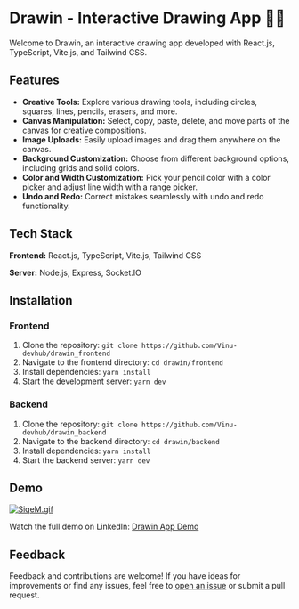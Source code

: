 
# Drawin - Interactive Drawing App 🚀🎨


Welcome to Drawin, an interactive drawing app developed with React.js, TypeScript, Vite.js, and Tailwind CSS.


## Features

- **Creative Tools:** Explore various drawing tools, including circles, squares, lines, pencils, erasers, and more.
- **Canvas Manipulation:** Select, copy, paste, delete, and move parts of the canvas for creative compositions.
- **Image Uploads:** Easily upload images and drag them anywhere on the canvas.
- **Background Customization:** Choose from different background options, including grids and solid colors.
- **Color and Width Customization:** Pick your pencil color with a color picker and adjust line width with a range picker.
- **Undo and Redo:** Correct mistakes seamlessly with undo and redo functionality.


## Tech Stack

**Frontend:** React.js, TypeScript, Vite.js, Tailwind CSS

**Server:** Node.js, Express, Socket.IO


## Installation

### Frontend

1. Clone the repository: `git clone https://github.com/Vinu-devhub/drawin_frontend`
2. Navigate to the frontend directory: `cd drawin/frontend`
3. Install dependencies: `yarn install`
4. Start the development server: `yarn dev`

### Backend

1. Clone the repository: `git clone https://github.com/Vinu-devhub/drawin_backend`
2. Navigate to the backend directory: `cd drawin/backend`
3. Install dependencies: `yarn install`
4. Start the backend server: `yarn dev`
## Demo


[![SiqeM.gif](https://s5.gifyu.com/images/SiqeM.gif)](https://gifyu.com/image/SiqeM)


Watch the full demo on LinkedIn: [Drawin App Demo](https://www.linkedin.com/feed/update/urn:li:activity:7139008119916998656/)

## Feedback

Feedback and contributions are welcome! If you have ideas for improvements or find any issues, feel free to [open an issue](https://github.com/Vinu-devhub/drawin_frontend) or submit a pull request.

